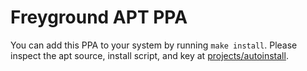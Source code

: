 # Freyground APT PPA

You can add this PPA to your system by running `make install`.
Please inspect the apt source, install script, and key at [projects/autoinstall](projects/autoinstall/).

